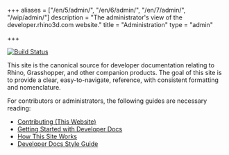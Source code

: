+++
aliases = ["/en/5/admin/", "/en/6/admin/", "/en/7/admin/", "/wip/admin/"]
description = "The administrator's view of the developer.rhino3d.com website."
title = "Administration"
type = "admin"

+++

[![Build Status](https://travis-ci.org/mcneel/developer-rhino3d-com.svg?branch=master)](https://travis-ci.org/mcneel/developer-rhino3d-com)

This site is the canonical source for developer documentation relating to Rhino, Grasshopper, and other companion products.  The goal of this site is to provide a clear, easy-to-navigate, reference, with consistent formatting and nomenclature.

For contributors or administrators, the following guides are necessary reading:

- [Contributing (This Website)](/guides/general/contributing/#this-website)
- [Getting Started with Developer Docs](https://github.com/mcneel/developer-rhino3d-com/blob/master/README.md)
- [How This Site Works](/guides/general/how-this-site-works)
- [Developer Docs Style Guide](/guides/general/developer-docs-style-guide)
